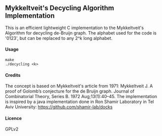 ## Mykkeltveit's Decycling Algorithm Implementation
This is an efficient lightweight C implementation to the Mykkeltveit's Algorithm for decycling de-Bruijn graph.
The alphabet used for the code is '0123', but can be replaced to any 2^k long alphabet.

#### Usage

    make
    ./decycling <k>

#### Credits
The concept is based on Mykkeltveit's article from 1971:
Mykkeltveit J. A proof of Golomb’s conjecture for the de Bruijn graph. Journal of Combinatorial Theory, Series B. 1972 Aug;13(1):40–45.
The implementation is inspired by a java implementation done in Ron Shamir Laboratory in Tel Aviv University:
https://github.com/shamir-lab/docks

#### Licence
GPLv2
